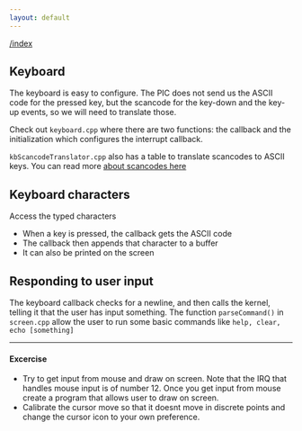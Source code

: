 ```yaml
---
layout: default
---
```


[/index](../bios.md)

Keyboard
--------

The keyboard is easy to configure. The PIC does not send us the ASCII code for the pressed key, but the scancode for the key-down and the key-up events, so we will need to translate those.

Check out `keyboard.cpp` where there are two functions: the callback and the initialization which configures the interrupt callback. 

`kbScancodeTranslator.cpp` also has a table to translate scancodes to ASCII keys. You can read more [about scancodes here](http://www.win.tue.nl/~aeb/linux/kbd/scancodes-1.html)

Keyboard characters
-------------------

Access the typed characters

- When a key is pressed, the callback gets the ASCII code 
- The callback then appends that character to a buffer
- It can also be printed on the screen

Responding to user input
------------------------

The keyboard callback checks for a newline, and then calls the kernel, telling it that the user has input something. The function `parseCommand()` in `screen.cpp` allow the user to run some basic commands like `help, clear, echo [something]`

---

#### Excercise 

- Try to get input from mouse and draw on screen. Note that the IRQ that handles mouse input is of number 12. Once you get input from mouse create a program that allows user to draw on screen.
- Calibrate the cursor move so that it doesnt move in discrete points and change the cursor icon to your own preference.